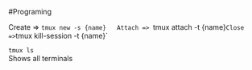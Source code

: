#Programing

Create => `tmux new -s {name}  
Attach => `tmux attach -t {name}`
Close => `tmux kill-session -t {name}`

`tmux ls`  
Shows all terminals